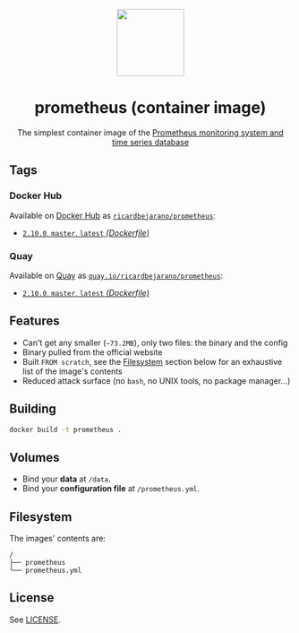 <p align=center><img src=https://emojipedia-us.s3.dualstack.us-west-1.amazonaws.com/thumbs/320/apple/198/fire_1f525.png width=120px></p>
<h1 align=center>prometheus (container image)</h1>
<p align=center>The simplest container image of the <a href=https://prometheus.io/>Prometheus monitoring system and time series database</a></p>


## Tags

### Docker Hub

Available on [Docker Hub](https://hub.docker.com) as [`ricardbejarano/prometheus`](https://hub.docker.com/r/ricardbejarano/prometheus):

- [`2.10.0`, `master`, `latest` *(Dockerfile)*](https://github.com/ricardbejarano/prometheus/blob/master/Dockerfile)

### Quay

Available on [Quay](https://quay.io) as [`quay.io/ricardbejarano/prometheus`](https://quay.io/repository/ricardbejarano/prometheus):

- [`2.10.0`, `master`, `latest` *(Dockerfile)*](https://github.com/ricardbejarano/prometheus/blob/master/Dockerfile)


## Features

* Can't get any smaller (`~73.2MB`), only two files: the binary and the config
* Binary pulled from the official website
* Built `FROM scratch`, see the [Filesystem](#Filesystem) section below for an exhaustive list of the image's contents
* Reduced attack surface (no `bash`, no UNIX tools, no package manager...)


## Building

```bash
docker build -t prometheus .
```


## Volumes

- Bind your **data** at `/data`.
- Bind your **configuration file** at `/prometheus.yml`.


## Filesystem

The images' contents are:

```
/
├── prometheus
└── prometheus.yml
```


## License

See [LICENSE](https://github.com/ricardbejarano/prometheus/blob/master/LICENSE).
